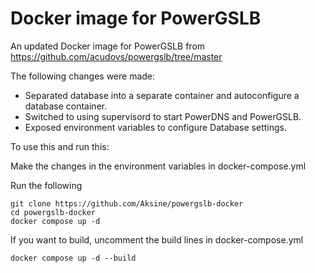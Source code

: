 # Docker image for PowerGSLB

An updated Docker image for PowerGSLB from https://github.com/acudovs/powergslb/tree/master

The following changes were made:
* Separated database into a separate container and autoconfigure a database container.
* Switched to using supervisord to start PowerDNS and PowerGSLB.
* Exposed environment variables to configure Database settings.


To use this and run this:

Make the changes in the environment variables in docker-compose.yml 

Run the following
```
git clone https://github.com/Aksine/powergslb-docker
cd powergslb-docker
docker compose up -d
```

If you want to build, uncomment the build lines in docker-compose.yml

```
docker compose up -d --build
```
